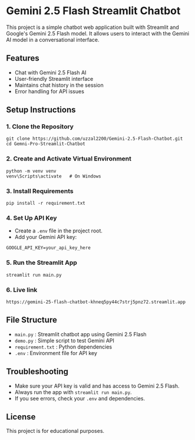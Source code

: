 
# Gemini 2.5 Flash Streamlit Chatbot

This project is a simple chatbot web application built with Streamlit and Google's Gemini 2.5 Flash model. It allows users to interact with the Gemini AI model in a conversational interface.

## Features
- Chat with Gemini 2.5 Flash AI
- User-friendly Streamlit interface
- Maintains chat history in the session
- Error handling for API issues

## Setup Instructions

### 1. Clone the Repository
```
git clone https://github.com/uzzal2200/Gemini-2.5-Flash-Chatbot.git
cd Gemni-Pro-Streamlit-Chatbot
```

### 2. Create and Activate Virtual Environment
```
python -m venv venv
venv\Scripts\activate   # On Windows
```

### 3. Install Requirements
```
pip install -r requirement.txt
```

### 4. Set Up API Key
- Create a `.env` file in the project root.
- Add your Gemini API key:
```
GOOGLE_API_KEY=your_api_key_here
```

### 5. Run the Streamlit App
```
streamlit run main.py
```

### 6. Live link
```
https://gemini-25-flash-chatbot-khneq5py44c7strj5pnz72.streamlit.app
```

## File Structure
- `main.py` : Streamlit chatbot app using Gemini 2.5 Flash
- `demo.py` : Simple script to test Gemini API
- `requirement.txt` : Python dependencies
- `.env` : Environment file for API key

## Troubleshooting
- Make sure your API key is valid and has access to Gemini 2.5 Flash.
- Always run the app with `streamlit run main.py`.
- If you see errors, check your `.env` and dependencies.

## License

This project is for educational purposes.
